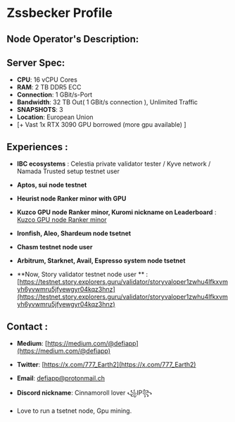 # Zssbecker Profile

## Node Operator's Description:

## Server Spec:
- **CPU**: 16 vCPU Cores
- **RAM**: 2 TB DDR5 ECC
- **Connection**: 1 GBit/s-Port
- **Bandwidth**: 32 TB Out( 1 GBit/s connection ), Unlimited Traffic
- **SNAPSHOTS**: 3
- **Location**: European Union
-  [+ Vast 1x RTX 3090 GPU borrowed (more gpu available) ]

## Experiences :
- **IBC ecosystems** : Celestia private validator tester / Kyve network / Namada Trusted setup testnet user
- **Aptos, sui node testnet**
- **Heurist node Ranker minor with GPU**
- **Kuzco GPU node Ranker minor, Kuromi nickname on Leaderboard** : [Kuzco GPU node Ranker minor](https://github.com/user-attachments/assets/25d1619a-04e9-4ae9-a5a7-95bb17245f96)

- **Ironfish, Aleo, Shardeum node tsetnet**
- **Chasm testnet node user**
- **Arbitrum, Starknet, Avail, Espresso system node tsetnet**
- **Now, Story validator testnet node user **  : [https://testnet.story.explorers.guru/validator/storyvaloper1zwhu4lfkxvmyh6yvwmru5jfyewgyr04kqz3hnz](https://testnet.story.explorers.guru/validator/storyvaloper1zwhu4lfkxvmyh6yvwmru5jfyewgyr04kqz3hnz)

## Contact :
- **Medium**: [https://medium.com/@defiapp](https://medium.com/@defiapp)
- **Twitter**: [https://x.com/777_Earth2](https://x.com/777_Earth2)
- **Email**: defiapp@protonmail.ch
- **Discord nickname**: Cinnamoroll lover ꧁IP꧂

- Love to run a tsetnet node, Gpu mining.
